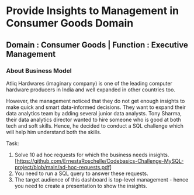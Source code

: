 # Provide Insights to Management in Consumer Goods Domain

## Domain : Consumer Goods | Function : Executive Management

 ### About Business Model
 
Atliq Hardwares (imaginary company) is one of the leading computer hardware producers in India and well expanded in other countries too.

However, the management noticed that they do not get enough insights to make quick and smart data-informed decisions. They want to expand their data analytics team by adding several junior data analysts. Tony Sharma, their data analytics director wanted to hire someone who is good at both tech and soft skills. Hence, he decided to conduct a SQL challenge which will help him understand both the skills.

Task:  

1.   Solve 10 ad hoc requests for which the business needs insights.  [https://github.com/ErnestaRoschelle/Codebasics-Challenge-MySQL-project/blob/main/ad-hoc-requests.pdf]
2.    You need to run a SQL query to answer these requests. 
3.    The target audience of this dashboard is top-level management - hence you need to create a presentation to show the insights.

